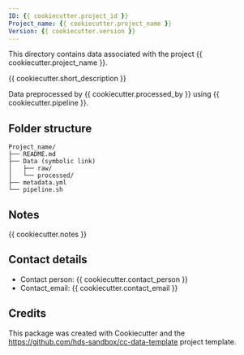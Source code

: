 ```yaml
---
ID: {{ cookiecutter.project_id }}
Project_name: {{ cookiecutter.project_name }}
Version: {{ cookiecutter.version }}
---
```



This directory contains data associated with the project {{ cookiecutter.project_name }}. 

{{ cookiecutter.short_description }}

Data preprocessed by {{ cookiecutter.processed_by }} using {{ cookiecutter.pipeline }}.


Folder structure 
-------
```
Project_name/
├── README.md
├── Data (symbolic link)
│   ├── raw/
│   └── processed/
├── metadata.yml
└── pipeline.sh
```

Notes
-------

{{ cookiecutter.notes }}

Contact details
-------

- Contact person: {{ cookiecutter.contact_person }} 
- Contact_email: {{ cookiecutter.contact_email }} 

Credits
-------
This package was created with Cookiecutter and the https://github.com/hds-sandbox/cc-data-template project template.
